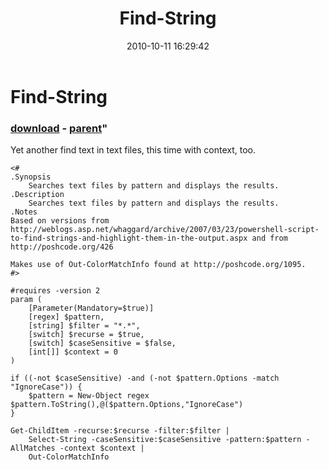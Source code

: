 ﻿---
pid:            2296
parent:         1096
children:       
poster:         dfgdgsdg
title:          Find-String
date:           2010-10-11 16:29:42
format:         posh
---

# Find-String

### [download](2296.ps1) - [parent](1096.md)"

Yet another find text in text files, this time with context, too.

```posh
<#
.Synopsis
	Searches text files by pattern and displays the results.
.Description
	Searches text files by pattern and displays the results.
.Notes
Based on versions from http://weblogs.asp.net/whaggard/archive/2007/03/23/powershell-script-to-find-strings-and-highlight-them-in-the-output.aspx and from http://poshcode.org/426

Makes use of Out-ColorMatchInfo found at http://poshcode.org/1095.
#>

#requires -version 2
param ( 
	[Parameter(Mandatory=$true)] 
	[regex] $pattern,
	[string] $filter = "*.*",
	[switch] $recurse = $true,
	[switch] $caseSensitive = $false,
	[int[]] $context = 0
)

if ((-not $caseSensitive) -and (-not $pattern.Options -match "IgnoreCase")) {
	$pattern = New-Object regex $pattern.ToString(),@($pattern.Options,"IgnoreCase")
}

Get-ChildItem -recurse:$recurse -filter:$filter |
	Select-String -caseSensitive:$caseSensitive -pattern:$pattern -AllMatches -context $context | 
	Out-ColorMatchInfo
```
